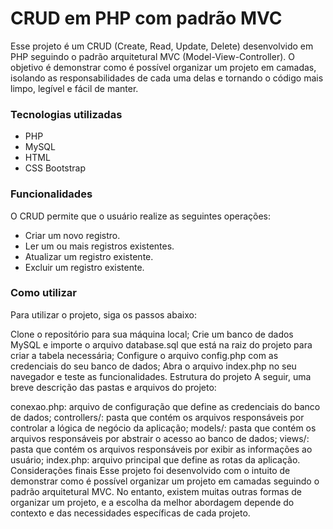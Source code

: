 <h1> CRUD em PHP com padrão MVC </h1>
Esse projeto é um CRUD (Create, Read, Update, Delete) desenvolvido em PHP seguindo o padrão arquitetural MVC (Model-View-Controller). O objetivo é demonstrar como é possível organizar um projeto em camadas, isolando as responsabilidades de cada uma delas e tornando o código mais limpo, legível e fácil de manter.

<h3>Tecnologias utilizadas</h3>

* PHP
* MySQL
* HTML
* CSS
Bootstrap
<h3>Funcionalidades </h3>
O CRUD permite que o usuário realize as seguintes operações:
<br>

* Criar um novo registro.<br>
* Ler um ou mais registros existentes.<br>
* Atualizar um registro existente.<br>
* Excluir um registro existente.<br>

<h3>Como utilizar </h3>
Para utilizar o projeto, siga os passos abaixo:

Clone o repositório para sua máquina local;
Crie um banco de dados MySQL e importe o arquivo database.sql que está na raiz do projeto para criar a tabela necessária;
Configure o arquivo config.php com as credenciais do seu banco de dados;
Abra o arquivo index.php no seu navegador e teste as funcionalidades.
Estrutura do projeto
A seguir, uma breve descrição das pastas e arquivos do projeto:

conexao.php: arquivo de configuração que define as credenciais do banco de dados;
controllers/: pasta que contém os arquivos responsáveis por controlar a lógica de negócio da aplicação;
models/: pasta que contém os arquivos responsáveis por abstrair o acesso ao banco de dados;
views/: pasta que contém os arquivos responsáveis por exibir as informações ao usuário;
index.php: arquivo principal que define as rotas da aplicação.
Considerações finais
Esse projeto foi desenvolvido com o intuito de demonstrar como é possível organizar um projeto em camadas seguindo o padrão arquitetural MVC. No entanto, existem muitas outras formas de organizar um projeto, e a escolha da melhor abordagem depende do contexto e das necessidades específicas de cada projeto.
